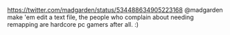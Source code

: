 https://twitter.com/madgarden/status/534488634905223168 @madgarden make 'em edit a text file, the people who complain about needing remapping are hardcore pc gamers after all. :)